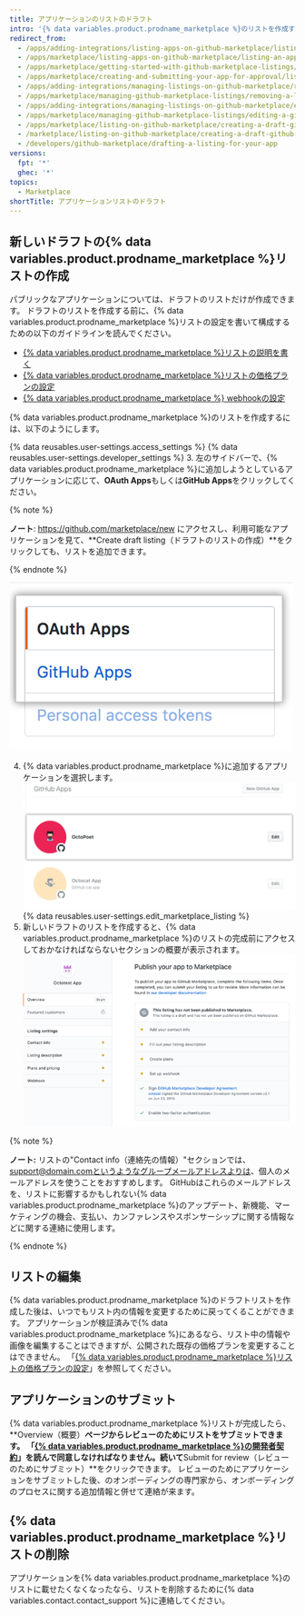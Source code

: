 ```yaml
---
title: アプリケーションのリストのドラフト
intro: '{% data variables.product.prodname_marketplace %}のリストを作成すると、GitHubは承認のためにアプリケーションがサブミットされるまで、そのリストをドラフトモードで保存します。 このリストは、顧客に対してアプリケーションがどのように使えるのかを示します。'
redirect_from:
  - /apps/adding-integrations/listing-apps-on-github-marketplace/listing-an-app-on-github-marketplace
  - /apps/marketplace/listing-apps-on-github-marketplace/listing-an-app-on-github-marketplace
  - /apps/marketplace/getting-started-with-github-marketplace-listings/listing-an-app-on-github-marketplace
  - /apps/marketplace/creating-and-submitting-your-app-for-approval/listing-an-app-on-github-marketplace
  - /apps/adding-integrations/managing-listings-on-github-marketplace/removing-a-listing-from-github-marketplace
  - /apps/marketplace/managing-github-marketplace-listings/removing-a-listing-from-github-marketplace
  - /apps/adding-integrations/managing-listings-on-github-marketplace/editing-a-github-marketplace-listing
  - /apps/marketplace/managing-github-marketplace-listings/editing-a-github-marketplace-listing
  - /apps/marketplace/listing-on-github-marketplace/creating-a-draft-github-marketplace-listing
  - /marketplace/listing-on-github-marketplace/creating-a-draft-github-marketplace-listing
  - /developers/github-marketplace/drafting-a-listing-for-your-app
versions:
  fpt: '*'
  ghec: '*'
topics:
  - Marketplace
shortTitle: アプリケーションリストのドラフト
---
```


## 新しいドラフトの{% data variables.product.prodname_marketplace %}リストの作成

パブリックなアプリケーションについては、ドラフトのリストだけが作成できます。 ドラフトのリストを作成する前に、{% data variables.product.prodname_marketplace %}リストの設定を書いて構成するための以下のガイドラインを読んでください。

* [{% data variables.product.prodname_marketplace %}リストの説明を書く](/marketplace/listing-on-github-marketplace/writing-github-marketplace-listing-descriptions/)
* [{% data variables.product.prodname_marketplace %}リストの価格プランの設定](/marketplace/listing-on-github-marketplace/setting-a-github-marketplace-listing-s-pricing-plan/)
* [{% data variables.product.prodname_marketplace %} webhookの設定](/marketplace/listing-on-github-marketplace/configuring-the-github-marketplace-webhook/)

{% data variables.product.prodname_marketplace %}のリストを作成するには、以下のようにします。

{% data reusables.user-settings.access_settings %}
{% data reusables.user-settings.developer_settings %}
3. 左のサイドバーで、{% data variables.product.prodname_marketplace %}に追加しようとしているアプリケーションに応じて、**OAuth Apps**もしくは**GitHub Apps**をクリックしてください。

  {% note %}

  **ノート**: https://github.com/marketplace/new にアクセスし、利用可能なアプリケーションを見て、**Create draft listing（ドラフトのリストの作成）**をクリックしても、リストを追加できます。

  {% endnote %}

  ![アプリケーションの種類の選択](/assets/images/settings/apps_choose_app.png)

4. {% data variables.product.prodname_marketplace %}に追加するアプリケーションを選択します。 ![{% data variables.product.prodname_marketplace %}リストのアプリケーションの選択](/assets/images/github-apps/github_apps_select-app.png)
{% data reusables.user-settings.edit_marketplace_listing %}
5. 新しいドラフトのリストを作成すると、{% data variables.product.prodname_marketplace %}のリストの完成前にアクセスしておかなければならないセクションの概要が表示されます。 ![GitHub Marketplaceのリスト](/assets/images/marketplace/marketplace_listing_overview.png)


{% note %}

**ノート:** リストの"Contact info（連絡先の情報）"セクションでは、support@domain.comというようなグループメールアドレスよりは、個人のメールアドレスを使うことをおすすめします。 GitHubはこれらのメールアドレスを、リストに影響するかもしれない{% data variables.product.prodname_marketplace %}のアップデート、新機能、マーケティングの機会、支払い、カンファレンスやスポンサーシップに関する情報などに関する連絡に使用します。

{% endnote %}

## リストの編集

{% data variables.product.prodname_marketplace %}のドラフトリストを作成した後は、いつでもリスト内の情報を変更するために戻ってくることができます。 アプリケーションが検証済みで{% data variables.product.prodname_marketplace %}にあるなら、リスト中の情報や画像を編集することはできますが、公開された既存の価格プランを変更することはできません。 「[{% data variables.product.prodname_marketplace %}リストの価格プランの設定](/marketplace/listing-on-github-marketplace/setting-a-github-marketplace-listing-s-pricing-plan/)」を参照してください。

## アプリケーションのサブミット

{% data variables.product.prodname_marketplace %}リストが完成したら、**Overview（概要）**ページからレビューのためにリストをサブミットできます。 「[{% data variables.product.prodname_marketplace %}の開発者契約](/free-pro-team@latest/github/site-policy/github-marketplace-developer-agreement/)」を読んで同意しなければなりません。続いて**Submit for review（レビューのためにサブミット）**をクリックできます。 レビューのためにアプリケーションをサブミットした後、のオンボーディングの専門家から、オンボーディングのプロセスに関する追加情報と併せて連絡が来ます。

## {% data variables.product.prodname_marketplace %}リストの削除

アプリケーションを{% data variables.product.prodname_marketplace %}のリストに載せたくなくなったなら、リストを削除するために{% data variables.contact.contact_support %}に連絡してください。
